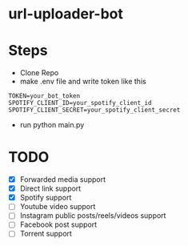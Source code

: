 # url-uploader-bot

# Steps

- Clone Repo
- make .env file and write token like this

```
TOKEN=your_bot_token
SPOTIFY_CLIENT_ID=your_spotify_client_id
SPOTIFY_CLIENT_SECRET=your_spotify_client_secret
```

- run python main.py

# TODO

- [x] Forwarded media support
- [x] Direct link support
- [x] Spotify support
- [ ] Youtube video support
- [ ] Instagram public posts/reels/videos support
- [ ] Facebook post support
- [ ] Torrent support
